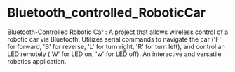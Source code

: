 # Bluetooth_controlled_RoboticCar
 Bluetooth-Controlled Robotic Car : A project that allows wireless control of a robotic car via Bluetooth. Utilizes serial commands to navigate the car ('F' for forward, 'B' for reverse, 'L' for turn right, 'R' for turn left), and control an LED remotely ('W' for LED on, 'w' for LED off). An interactive and versatile robotics application. 

